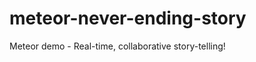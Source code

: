 meteor-never-ending-story
=========================

Meteor demo - Real-time, collaborative story-telling!